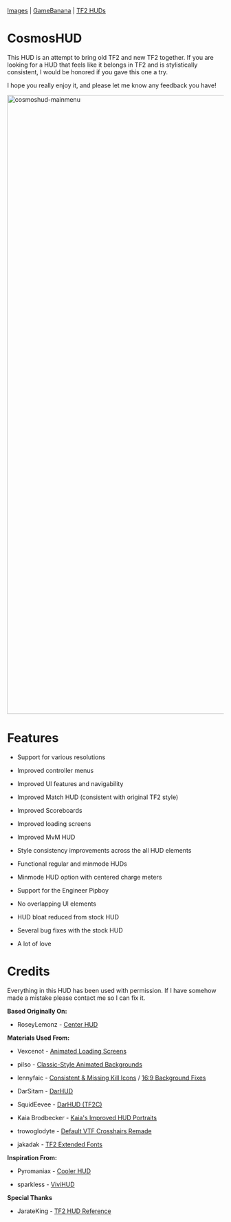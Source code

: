 <a href="https://imgur.com/a/2cMoeVG">Images</a> | <a href="https://gamebanana.com/mods/623517">GameBanana</a> | <a href="https://tf2huds.dev/hud/CosmosHUD">TF2 HUDs</a>

# CosmosHUD

This HUD is an attempt to bring old TF2 and new TF2 together. If you are looking for a HUD that feels like it belongs in TF2 and is stylistically consistent, I would be honored if you gave this one a try.

I hope you really enjoy it, and please let me know any feedback you have!

<img width="2560" height="1440" alt="cosmoshud-mainmenu" src="https://github.com/user-attachments/assets/900ba38a-da06-49f1-8dd8-a12c487df468" />

# Features

- Support for various resolutions

- Improved controller menus

- Improved UI features and navigability

- Improved Match HUD (consistent with original TF2 style)

- Improved Scoreboards

- Improved loading screens

- Improved MvM HUD

- Style consistency improvements across the all HUD elements

- Functional regular and minmode HUDs

- Minmode HUD option with centered charge meters

- Support for the Engineer Pipboy

- No overlapping UI elements

- HUD bloat reduced from stock HUD

- Several bug fixes with the stock HUD

- A lot of love

# Credits 

Everything in this HUD has been used with permission. If I have somehow made a mistake please contact me so I can fix it.

**Based Originally On:**

- RoseyLemonz - <a href="https://gamebanana.com/mods/485626">Center HUD</a>

**Materials Used From:**

- Vexcenot - <a href="https://gamebanana.com/mods/462858">Animated Loading Screens</a>

- pilso - <a href="https://gamebanana.com/wips/86687">Classic-Style Animated Backgrounds</a>

- lennyfaic - <a href="https://gamebanana.com/mods/591386">Consistent & Missing Kill Icons</a> /  <a href="https://gamebanana.com/mods/562644">16:9 Background Fixes</a>

- DarSitam - <a href="https://gamebanana.com/mods/463048">DarHUD</a>

- SquidEevee - <a href="https://gamebanana.com/mods/470542">DarHUD (TF2C)</a>

- Kaia Brodbecker - <a href="https://gamebanana.com/mods/440617">Kaia's Improved HUD Portraits</a>

- trowoglodyte - <a href="https://gamebanana.com/mods/464818">Default VTF Crosshairs Remade</a>

- jakadak - <a href="https://github.com/jakadak/TF2-extended-fonts">TF2 Extended Fonts</a>

**Inspiration From:**

- Pyromaniax - <a href="https://gamebanana.com/mods/609267">Cooler HUD</a>

- sparkless - <a href="https://gamebanana.com/mods/596766">ViviHUD</a>

**Special Thanks**

- JarateKing - <a href="https://github.com/JarateKing/TF2-Hud-Reference">TF2 HUD Reference</a>
